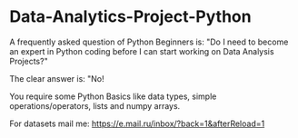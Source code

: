 # Data-Analytics-Project-Python

A frequently asked question of Python Beginners is: "Do I need to become an expert in Python coding before I can start working on Data Analysis Projects?"

The clear answer is: "No!

You require some Python Basics like data types, simple operations/operators, lists and numpy arrays. 

For datasets mail me:
https://e.mail.ru/inbox/?back=1&afterReload=1

